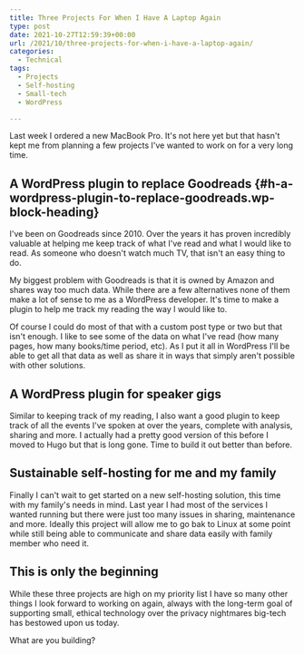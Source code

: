 ```yaml
---
title: Three Projects For When I Have A Laptop Again
type: post
date: 2021-10-27T12:59:39+00:00
url: /2021/10/three-projects-for-when-i-have-a-laptop-again/
categories:
  - Technical
tags:
  - Projects
  - Self-hosting
  - Small-tech
  - WordPress

---
```

Last week I ordered a new MacBook Pro. It's not here yet but that hasn't kept me from planning a few projects I've wanted to work on for a very long time.

## A WordPress plugin to replace Goodreads {#h-a-wordpress-plugin-to-replace-goodreads.wp-block-heading}

I've been on Goodreads since 2010. Over the years it has proven incredibly valuable at helping me keep track of what I've read and what I would like to read. As someone who doesn't watch much TV, that isn't an easy thing to do.

My biggest problem with Goodreads is that it is owned by Amazon and shares way too much data. While there are a few alternatives none of them make a lot of sense to me as a WordPress developer. It's time to make a plugin to help me track my reading the way I would like to.

Of course I could do most of that with a custom post type or two but that isn't enough. I like to see some of the data on what I've read (how many pages, how many books/time period, etc). As I put it all in WordPress I'll be able to get all that data as well as share it in ways that simply aren't possible with other solutions.

## A WordPress plugin for speaker gigs

Similar to keeping track of my reading, I also want a good plugin to keep track of all the events I've spoken at over the years, complete with analysis, sharing and more. I actually had a pretty good version of this before I moved to Hugo but that is long gone. Time to build it out better than before.

## Sustainable self-hosting for me and my family

Finally I can't wait to get started on a new self-hosting solution, this time with my family's needs in mind. Last year I had most of the services I wanted running but there were just too many issues in sharing, maintenance and more. Ideally this project will allow me to go bak to Linux at some point while still being able to communicate and share data easily with family member who need it.

## This is only the beginning

While these three projects are high on my priority list I have so many other things I look forward to working on again, always with the long-term goal of supporting small, ethical technology over the privacy nightmares big-tech has bestowed upon us today.

What are you building?